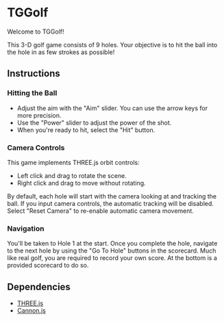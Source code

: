 # TGGolf

Welcome to TGGolf!

This 3-D golf game consists of 9 holes. Your objective is to hit the ball into the hole in as few strokes as possible!

## Instructions

### Hitting the Ball
- Adjust the aim with the "Aim" slider. You can use the arrow keys for more precision.
- Use the "Power" slider to adjust the power of the shot.
- When you're ready to hit, select the "Hit" button.

### Camera Controls
This game implements THREE.js orbit controls:
- Left click and drag to rotate the scene.
- Right click and drag to move without rotating.

By default, each hole will start with the camera looking at and tracking the ball. If you input camera controls, the automatic tracking will be disabled. Select "Reset Camera" to re-enable automatic camera movement.

### Navigation
You'll be taken to Hole 1 at the start. Once you complete the hole, navigate to the next hole by using the "Go To Hole" buttons in the scorecard. Much like real golf, you are required to record your own score. At the bottom is a provided scorecard to do so.

## Dependencies

- [THREE.js](https://threejs.org/)
- [Cannon.js](https://github.com/schteppe/cannon.js)

